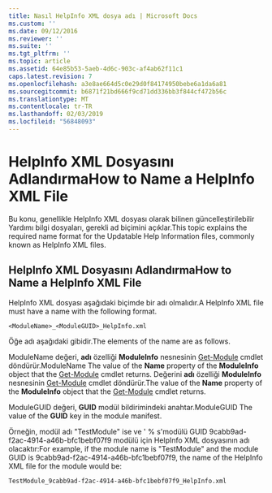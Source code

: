 ```yaml
---
title: Nasıl HelpInfo XML dosya adı | Microsoft Docs
ms.custom: ''
ms.date: 09/12/2016
ms.reviewer: ''
ms.suite: ''
ms.tgt_pltfrm: ''
ms.topic: article
ms.assetid: 64e85b53-5aeb-4d6c-903c-af4ab62f11c1
caps.latest.revision: 7
ms.openlocfilehash: a3e8ae664d5c0e29d0f84174950bebe6a1da6a81
ms.sourcegitcommit: b6871f21bd666f9cd71dd336bb3f844cf472b56c
ms.translationtype: MT
ms.contentlocale: tr-TR
ms.lasthandoff: 02/03/2019
ms.locfileid: "56848093"
---
```

# <a name="how-to-name-a-helpinfo-xml-file"></a><span data-ttu-id="d5202-102">HelpInfo XML Dosyasını Adlandırma</span><span class="sxs-lookup"><span data-stu-id="d5202-102">How to Name a HelpInfo XML File</span></span>

<span data-ttu-id="d5202-103">Bu konu, genellikle HelpInfo XML dosyası olarak bilinen güncelleştirilebilir Yardımı bilgi dosyaları, gerekli ad biçimini açıklar.</span><span class="sxs-lookup"><span data-stu-id="d5202-103">This topic explains the required name format for the Updatable Help Information files, commonly known as HelpInfo XML files.</span></span>

## <a name="how-to-name-a-helpinfo-xml-file"></a><span data-ttu-id="d5202-104">HelpInfo XML Dosyasını Adlandırma</span><span class="sxs-lookup"><span data-stu-id="d5202-104">How to Name a HelpInfo XML File</span></span>

<span data-ttu-id="d5202-105">HelpInfo XML dosyası aşağıdaki biçimde bir adı olmalıdır.</span><span class="sxs-lookup"><span data-stu-id="d5202-105">A HelpInfo XML file must have a name with the following format.</span></span>

`<ModuleName>_<ModuleGUID>_HelpInfo.xml`

<span data-ttu-id="d5202-106">Öğe adı aşağıdaki gibidir.</span><span class="sxs-lookup"><span data-stu-id="d5202-106">The elements of the name are as follows.</span></span>

<span data-ttu-id="d5202-107">ModuleName değeri, **adı** özelliği **ModuleInfo** nesnesinin [Get-Module](/powershell/module/Microsoft.PowerShell.Core/Get-Module) cmdlet döndürür.</span><span class="sxs-lookup"><span data-stu-id="d5202-107">ModuleName The value of the **Name** property of the **ModuleInfo** object that the [Get-Module](/powershell/module/Microsoft.PowerShell.Core/Get-Module) cmdlet returns.</span></span>
<span data-ttu-id="d5202-108">Değerini **adı** özelliği **ModuleInfo** nesnesinin [Get-Module](/powershell/module/Microsoft.PowerShell.Core/Get-Module) cmdlet döndürür.</span><span class="sxs-lookup"><span data-stu-id="d5202-108">The value of the **Name** property of the **ModuleInfo** object that the [Get-Module](/powershell/module/Microsoft.PowerShell.Core/Get-Module) cmdlet returns.</span></span>

<span data-ttu-id="d5202-109">ModuleGUID değeri, **GUID** modül bildirimindeki anahtar.</span><span class="sxs-lookup"><span data-stu-id="d5202-109">ModuleGUID The value of the **GUID** key in the module manifest.</span></span>

<span data-ttu-id="d5202-110">Örneğin, modül adı "TestModule" ise ve ' % s'modülü GUID 9cabb9ad-f2ac-4914-a46b-bfc1bebf07f9 modülü için HelpInfo XML dosyasının adı olacaktır:</span><span class="sxs-lookup"><span data-stu-id="d5202-110">For example, if the module name is "TestModule" and the module GUID is 9cabb9ad-f2ac-4914-a46b-bfc1bebf07f9, the name of the HelpInfo XML file for the module would be:</span></span>

`TestModule_9cabb9ad-f2ac-4914-a46b-bfc1bebf07f9_HelpInfo.xml`